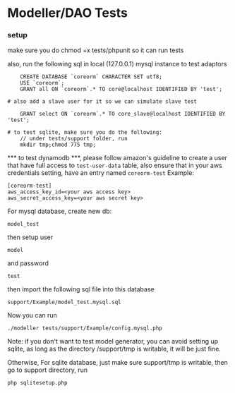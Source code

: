 Modeller/DAO Tests
==================

### setup

make sure you do
    chmod +x tests/phpunit so it can run tests

also, run the following sql in local (127.0.0.1) mysql instance to test adaptors

```
    CREATE DATABASE `coreorm` CHARACTER SET utf8;
    USE `coreorm`;
    GRANT all ON `coreorm`.* TO core@localhost IDENTIFIED BY 'test';

# also add a slave user for it so we can simulate slave test

    GRANT select ON `coreorm`.* TO core_slave@localhost IDENTIFIED BY 'test';

# to test sqlite, make sure you do the following:
    // under tests/support folder, run
    mkdir tmp;chmod 775 tmp;
```

*** to test dynamodb ***, please follow amazon's guideline to create a user that have full access to
```test-user-data``` table, also ensure that in your aws credentials setting, have an entry named ```coreorm-test```
Example:
```
[coreorm-test]
aws_access_key_id=<your aws access key>
aws_secret_access_key=<your aws secret key>
```

For mysql database, create new db:
 ```
 model_test
 ```
 then setup user
 ```
 model
 ```
 and password
 ```
 test
 ```
then import the following sql file into this database
```
support/Example/model_test.mysql.sql
```
Now you can run
```
./modeller tests/support/Example/config.mysql.php
```

Note: if you don't want to test model generator, you can avoid setting up sqlite, as long as the directory /support/tmp is writable, it will be just fine.

Otherwise, For sqlite database, just make sure support/tmp is writable, then go to support directory, run
```
php sqlitesetup.php
```
